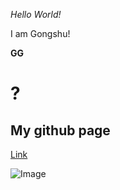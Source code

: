 *Hello World!*

I am Gongshu!

**GG**

# ?

## My github page
[Link](https://github.com/SinSpecter)

![Image]([http://url/a.png](https://c4.wallpaperflare.com/wallpaper/338/304/848/yu-gi-oh-deep-eyes-white-dragon-hd-wallpaper-preview.jpg))

